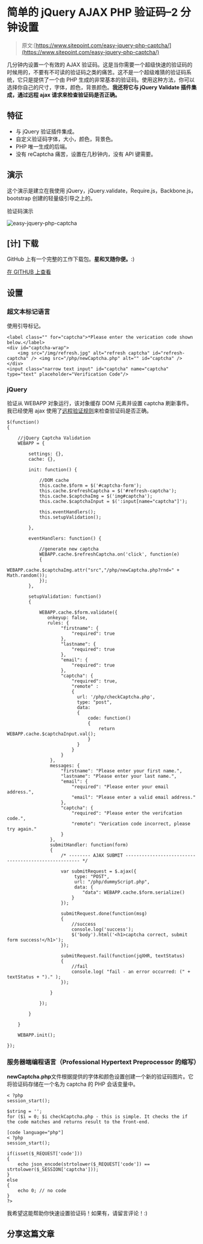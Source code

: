 # 简单的 jQuery AJAX PHP 验证码–2 分钟设置

> 原文:[https://www.sitepoint.com/easy-jquery-php-captcha/](https://www.sitepoint.com/easy-jquery-php-captcha/)

几分钟内设置一个有效的 AJAX 验证码。这是当你需要一个超级快速的验证码的时候用的，不要有不可读的验证码之类的痛苦。这不是一个超级难猜的验证码系统，它只是提供了一个由 PHP 生成的非常基本的验证码。使用这种方法，你可以选择你自己的尺寸，字体，颜色，背景颜色。**我还将它与 jQuery Validate 插件集成，通过远程 ajax 请求来检查验证码是否正确。**

## 特征

*   与 jQuery 验证插件集成。
*   自定义验证码字体，大小，颜色，背景色。
*   PHP 唯一生成的后端。
*   没有 reCaptcha 痛苦，设置在几秒钟内，没有 API 键需要。

## 演示

这个演示是建立在我使用 jQuery，jQuery.validate，Require.js，Backbone.js，bootstrap 创建的轻量级引导之上的。

验证码演示

![easy-jquery-php-captcha](../Images/8ef6354562d17ba214f2e98729503bbc.png)

## [计] 下载

GitHub 上有一个完整的工作下载包。**星和叉随你便。**:)

[在 GITHUB 上查看](https://github.com/sdeering/easy-jquery-php-captcha)

## 设置

### 超文本标记语言

使用引导标记。

```
<label class="" for="captcha">*Please enter the verication code shown below.</label>
<div id="captcha-wrap">
    <img src="/img/refresh.jpg" alt="refresh captcha" id="refresh-captcha" /> <img src="/php/newCaptcha.php" alt="" id="captcha" />
</div>
<input class="narrow text input" id="captcha" name="captcha" type="text" placeholder="Verification Code"/>
```

### jQuery

验证从 WEBAPP 对象运行，该对象缓存 DOM 元素并设置 captcha 刷新事件。我已经使用 ajax 使用了[远程验证规则](http://www.jquery4u.com/ajax/jquery-ajax-validation-remote-rule/)来检查验证码是否正确。

```
$(function()
{

    //jQuery Captcha Validation
    WEBAPP = {

        settings: {},
        cache: {},

        init: function() {

            //DOM cache
            this.cache.$form = $('#captcha-form');
            this.cache.$refreshCaptcha = $('#refresh-captcha');
            this.cache.$captchaImg = $('img#captcha');
            this.cache.$captchaInput = $(':input[name="captcha"]');

            this.eventHandlers();
            this.setupValidation();

        },

        eventHandlers: function() {

            //generate new captcha
            WEBAPP.cache.$refreshCaptcha.on('click', function(e)
            {
                WEBAPP.cache.$captchaImg.attr("src","/php/newCaptcha.php?rnd=" + Math.random());
            });
        },

        setupValidation: function()
        {

            WEBAPP.cache.$form.validate({
               onkeyup: false,
               rules: {
                    "firstname": {
                        "required": true
                    },
                    "lastname": {
                        "required": true
                    },
                    "email": {
                        "required": true
                    },
                    "captcha": {
                        "required": true,
                        "remote" :
                        {
                          url: '/php/checkCaptcha.php',
                          type: "post",
                          data:
                          {
                              code: function()
                              {
                                  return WEBAPP.cache.$captchaInput.val();
                              }
                          }
                        }
                    }
                },
                messages: {
                    "firstname": "Please enter your first name.",
                    "lastname": "Please enter your last name.",
                    "email": {
                        "required": "Please enter your email address.",
                        "email": "Please enter a valid email address."
                    },
                    "captcha": {
                        "required": "Please enter the verifcation code.",
                        "remote": "Verication code incorrect, please try again."
                    }
                },
                submitHandler: function(form)
                {
                    /* -------- AJAX SUBMIT ----------------------------------------------------- */

                    var submitRequest = $.ajax({
                         type: "POST",
                         url: "/php/dummyScript.php",
                         data: {
                            "data": WEBAPP.cache.$form.serialize()
                        }
                    });

                    submitRequest.done(function(msg)
                    {
                        //success
                        console.log('success');
                        $('body').html('<h1>captcha correct, submit form success!</h1>');
                    });

                    submitRequest.fail(function(jqXHR, textStatus)
                    {
                        //fail
                        console.log( "fail - an error occurred: (" + textStatus + ")." );
                    });

                }

            });

        }

    }

    WEBAPP.init();

});
```

### 服务器端编程语言（Professional Hypertext Preprocessor 的缩写）

**newCaptcha.php**文件根据提供的字体和颜色设置创建一个新的验证码图片。它将验证码存储在一个名为 captcha 的 PHP 会话变量中。

```
< ?php
session_start();

$string = '';
for ($i = 0; $i checkCaptcha.php - this is simple. It checks the if the code matches and returns result to the front-end.

[code language="php"]
< ?php
session_start();

if(isset($_REQUEST['code']))
{
    echo json_encode(strtolower($_REQUEST['code']) == strtolower($_SESSION['captcha']));
}
else
{
    echo 0; // no code
}
?>
```

我希望这能帮助你快速设置验证码！如果有，请留言评论！:)

## 分享这篇文章